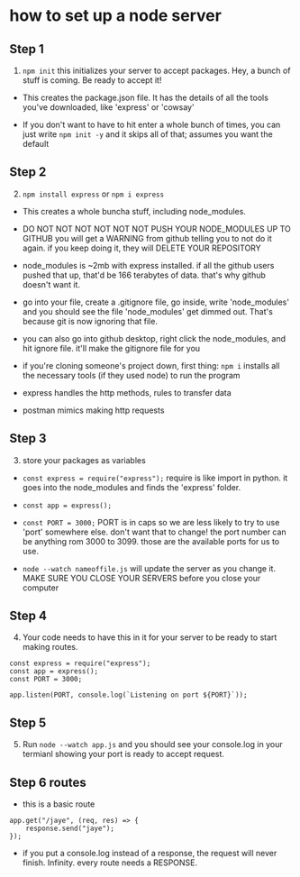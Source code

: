 # how to set up a node server

## Step 1

1. `npm init` this initializes your server to accept packages. Hey, a bunch of stuff is coming. Be ready to accept it!

- This creates the package.json file. It has the details of all the tools you've downloaded, like 'express' or 'cowsay'

- If you don't want to have to hit enter a whole bunch of times, you can just write `npm init -y` and it skips all of that; assumes you want the default

## Step 2

2. `npm install express` or `npm i express`

- This creates a whole buncha stuff, including node_modules.

- DO NOT NOT NOT NOT NOT NOT PUSH YOUR NODE_MODULES UP TO GITHUB you will get a WARNING from github telling you to not do it again. if you keep doing it, they will DELETE YOUR REPOSITORY

- node_modules is ~2mb with express installed. if all the github users pushed that up, that'd be 166 terabytes of data. that's why github doesn't want it.

- go into your file, create a .gitignore file, go inside, write 'node_modules' and you should see the file 'node_modules' get dimmed out. That's because git is now ignoring that file.

- you can also go into github desktop, right click the node_modules, and hit ignore file. it'll make the gitignore file for you

- if you're cloning someone's project down, first thing: `npm i` installs all the necessary tools (if they used node) to run the program

- express handles the http methods, rules to transfer data

- postman mimics making http requests

## Step 3

3. store your packages as variables

- `const express = require("express");` require is like import in python. it goes into the node_modules and finds the 'express' folder.

- `const app = express();`

- `const PORT = 3000;` PORT is in caps so we are less likely to try to use 'port' somewhere else. don't want that to change! the port number can be anything rom 3000 to 3099. those are the available ports for us to use.

- `node --watch nameoffile.js` will update the server as you change it. MAKE SURE YOU CLOSE YOUR SERVERS before you close your computer

## Step 4

4. Your code needs to have this in it for your server to be ready to start making routes.

```
const express = require("express");
const app = express();
const PORT = 3000;

app.listen(PORT, console.log(`Listening on port ${PORT}`));
```

## Step 5

5. Run `node --watch app.js` and you should see your console.log in your termianl showing your port is ready to accept request.

## Step 6 routes

- this is a basic route

```
app.get("/jaye", (req, res) => {
    response.send("jaye");
});
```

- if you put a console.log instead of a response, the request will never finish. Infinity. every route needs a RESPONSE.
